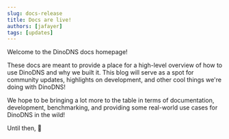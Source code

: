 ```yaml
---
slug: docs-release
title: Docs are live!
authors: [jafayer]
tags: [updates]
---
```


Welcome to the DinoDNS docs homepage!

These docs are meant to provide a place for a high-level overview of how to use DinoDNS and why we built it. This blog will serve as a spot for community updates, highlights on development, and other cool things we're doing with DinoDNS!

We hope to be bringing a lot more to the table in terms of documentation, development, benchmarking, and providing some real-world use cases for DinoDNS in the wild!

Until then, 👋